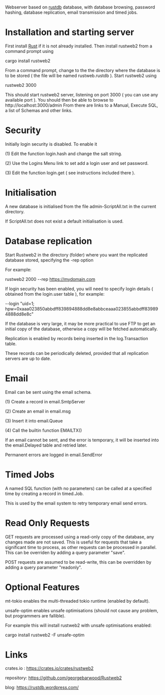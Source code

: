 Webserver based on [rustdb](https://github.com/georgebarwood/RustDB) database, 
with database browsing, password hashing, database replication, email transmission and timed jobs.

Installation and starting server
================================
First install [Rust](https://www.rust-lang.org/tools/install) if it is not already installed.
Then install rustweb2 from a command prompt using

cargo install rustweb2

From a command prompt, change to the the directory where the database is to be stored ( the file will be named rustweb.rustdb ). 
Start rustweb2 using

rustweb2 3000

This should start rustweb2 server, listening on port 3000 ( you can use any available port ).
You should then be able to browse to http://localhost:3000/admin
From there are links to a Manual, Execute SQL, a list of Schemas and other links.

Security
========

Initially login security is disabled. To enable it 

(1) Edit the function login.hash and change the salt string.

(2) Use the Logins Menu link to set add a login user and set password.

(3) Edit the function login.get ( see instructions included there ).

Initialisation
==============
A new database is initialised from the file admin-ScriptAll.txt in the current directory.

If ScriptAll.txt does not exist a default initialisation is used.

Database replication
====================

Start Rustweb2 in the directory (folder) where you want the replicated database stored, specifying the  -rep option

For example:

rustweb2 2000 --rep https://mydomain.com

If login security has been enabled, you will need to specify login details ( obtained from the login.user table ), for example:

--login "uid=1; hpw=0xaaa023850abbdff839894888dd8e8abbceaaa023855abbdff839894888dd8e8c"

If the database is very large, it may be more practical to use FTP to get an initial copy of the database, otherwise a copy will be fetched automatically.

Replication is enabled by records being inserted in the log.Transaction table. 

These records can be periodically deleted, provided that all replication servers are up to date.

Email
=====

Email can be sent using the email schema.

(1) Create a record in email.SmtpServer

(2) Create an email in email.msg

(3) Insert it into email.Queue

(4) Call the builtin function EMAILTX()

If an email cannot be sent, and the error is temporary, it will be inserted into the email.Delayed table and retried later.

Permanent errors are logged in email.SendError

Timed Jobs
==========

A named SQL function (with no parameters) can be called at a specified time by creating a record in timed.Job.

This is used by the email system to retry temporary email send errors.

Read Only Requests
==================

GET requests are processed using a read-only copy of the database, any changes made are not saved.
This is useful for requests that take a significant time to process, as other requests can be processed in parallel.
This can be overriden by adding a query parameter "save".

POST requests are assumed to be read-write, this can be overridden by adding a query parameter "readonly".

Optional Features
=================
mt-tokio enables the multi-threaded tokio runtime (enabled by default).

unsafe-optim enables unsafe optimisations (should not cause any problem, but programmers are fallible).

For example this will install rustweb2 with unsafe optimisations enabled:

cargo install rustweb2 -F unsafe-optim

Links
=====

crates.io : https://crates.io/crates/rustweb2

repository: https://github.com/georgebarwood/Rustweb2

blog: https://rustdb.wordpress.com/
